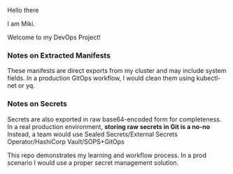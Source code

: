 Hello there

I am Miki.

Welcome to my DevOps Project!




### Notes on Extracted Manifests ###
These manifests are direct exports from my cluster and may include system fields. In a production GitOps workflow, I would clean them using kubectl-net or yq.
### Notes on Secrets ###
Secrets are also exported in raw base64-encoded form for completeness.
In a real production environment, **storing raw secrets in Git is a no-no**
Instead, a team would use Sealed Secrets/External Secrets Operator/HashiCorp Vault/SOPS+GitOps

This repo demonstrates my learning and workflow process. In a prod scenario I would use a proper secret management solution.

